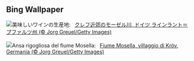 ## Bing Wallpaper
![](https://www.bing.com/th?id=OHR.MoselleRiver_JA-JP8238195792_UHD.jpg&w=1000)美味しいワインの生産地:&nbsp;&ensp;[クレフ近郊のモーゼル川, ドイツ ラインラント＝プファルツ州 (© Jorg Greuel/Getty Images)](https://www.bing.com/th?id=OHR.MoselleRiver_JA-JP8238195792_UHD.jpg)
<br><br/>
![](https://www.bing.com/th?id=OHR.MoselleRiver_IT-IT6706244041_UHD.jpg&w=1000)Ansa rigogliosa del fiume Mosella:&nbsp;&ensp;[Fiume Mosella, villaggio di Kröv, Germania (© Jorg Greuel/Getty Images)](https://www.bing.com/th?id=OHR.MoselleRiver_IT-IT6706244041_UHD.jpg)
<br><br/>

